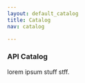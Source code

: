 ```yaml
---
layout: default_catalog
title: Catalog
nav: catalog

---
```

### API Catalog

lorem ipsum stuff stff.


<body id="catalog"></body>
